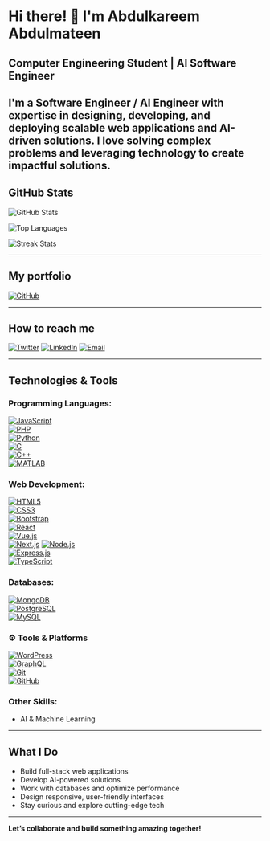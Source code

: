 # Hi there! 👋 I'm Abdulkareem Abdulmateen

## Computer Engineering Student | AI Software Engineer 

**I'm a Software Engineer / AI Engineer with expertise in designing, developing, and deploying scalable web applications and AI-driven solutions. I love solving complex problems and leveraging technology to create impactful solutions.**
---

## GitHub Stats

![GitHub Stats](https://github-readme-stats.vercel.app/api?username=karmat-1&show_icons=true&theme=radical&count_private=true)

![Top Languages](https://github-readme-stats.vercel.app/api/top-langs/?username=karmat-1&layout=compact&theme=radical)

![Streak Stats](https://github-readme-streak-stats.herokuapp.com?user=karmat-1&theme=radical&hide_border=false)

---

##  My portfolio

[![GitHub](https://img.shields.io/badge/GitHub-@karmat--1-181717?style=flat-square&logo=github&logoColor=white)](https://github.com/karmat-1?tab=repositories)

---

## How to reach me

[![Twitter](https://img.shields.io/badge/X-@engr_karmat-1DA1F2?style=flat-square&logo=twitter&logoColor=white)](https://x.com/engr_karmat?t=b4eW04hr4luM3u6H7BungQ&s=09)
[![LinkedIn](https://img.shields.io/badge/LinkedIn-Abdulkareem%20Abdulmateen-0077B5?style=flat-square&logo=linkedin&logoColor=white)](https://www.linkedin.com/in/abdulkareem-abdulmateen-551534235)
[![Email](https://img.shields.io/badge/Email-karmateen.2003@gmail.com-D14836?style=flat-square&logo=gmail&logoColor=white)](mailto:karmateen.2003@gmail.com)

---

##  Technologies & Tools

### Programming Languages:
[![JavaScript](https://img.shields.io/badge/JavaScript-F7DF1E?style=flat-square&logo=javascript&logoColor=black)]()  
[![PHP](https://img.shields.io/badge/PHP-777BB4?style=flat-square&logo=php&logoColor=white)]()  
[![Python](https://img.shields.io/badge/Python-3776AB?style=flat-square&logo=python&logoColor=white)]()  
[![C](https://img.shields.io/badge/C-00599C?style=flat-square&logo=c&logoColor=white)]()  
[![C++](https://img.shields.io/badge/C++-00599C?style=flat-square&logo=c%2B%2B&logoColor=white)]()  
[![MATLAB](https://img.shields.io/badge/MATLAB-0076A8?style=flat-square&logo=mathworks&logoColor=white)]()


### Web Development:
[![HTML5](https://img.shields.io/badge/HTML5-E34F26?style=flat-square&logo=html5&logoColor=white)]()  
[![CSS3](https://img.shields.io/badge/CSS3-1572B6?style=flat-square&logo=css3&logoColor=white)]()  
[![Bootstrap](https://img.shields.io/badge/Bootstrap-7952B3?style=flat-square&logo=bootstrap&logoColor=white)]()  
[![React](https://img.shields.io/badge/React-20232A?style=flat-square&logo=react&logoColor=61DAFB)]()  
[![Vue.js](https://img.shields.io/badge/Vue.js-35495E?style=flat-square&logo=vue.js&logoColor=4FC08D)]()  
[![Next.js](https://img.shields.io/badge/Next.js-000000?style=flat-square&logo=next.js&logoColor=white)]()
[![Node.js](https://img.shields.io/badge/Node.js-339933?style=flat-square&logo=nodedotjs&logoColor=white)]()  
[![Express.js](https://img.shields.io/badge/Express.js-000000?style=flat-square&logo=express&logoColor=white)]()  
[![TypeScript](https://img.shields.io/badge/TypeScript-3178C6?style=flat-square&logo=typescript&logoColor=white)]()


###  Databases:
[![MongoDB](https://img.shields.io/badge/MongoDB-47A248?style=flat-square&logo=mongodb&logoColor=white)]()  
[![PostgreSQL](https://img.shields.io/badge/PostgreSQL-336791?style=flat-square&logo=postgresql&logoColor=white)]()  
[![MySQL](https://img.shields.io/badge/MySQL-4479A1?style=flat-square&logo=mysql&logoColor=white)]()

### ⚙️ Tools & Platforms  
[![WordPress](https://img.shields.io/badge/WordPress-21759B?style=flat-square&logo=wordpress&logoColor=white)]()  
[![GraphQL](https://img.shields.io/badge/GraphQL-E10098?style=flat-square&logo=graphql&logoColor=white)]()  
[![Git](https://img.shields.io/badge/Git-F05032?style=flat-square&logo=git&logoColor=white)]()  
[![GitHub](https://img.shields.io/badge/GitHub-181717?style=flat-square&logo=github&logoColor=white)]()


### Other Skills:
- AI & Machine Learning

---

##  What I Do

- Build full-stack web applications  
- Develop AI-powered solutions  
- Work with databases and optimize performance  
- Design responsive, user-friendly interfaces  
- Stay curious and explore cutting-edge tech

---

**Let’s collaborate and build something amazing together!**
